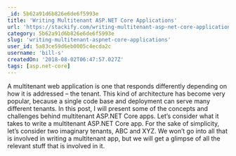 ```yaml
---
_id: 5b62a91d6b826e6de6f5993e
title: 'Writing Multitenant ASP.NET Core Applications'
url: 'https://stackify.com/writing-multitenant-asp-net-core-applications/'
category: 5b62a91d6b826e6de6f5993e
slug: 'writing-multitenant-aspnet-core-applications'
user_id: 5a83ce59d6eb0005c4ecda2c
username: 'bill-s'
createdOn: '2018-08-02T06:47:57.027Z'
tags: [asp.net-core]
---
```


A multitenant web application is one that responds differently depending on how it is addressed – the tenant. This kind of architecture has become very popular, because a single code base and deployment can serve many different tenants. In this post, I will present some of the concepts and challenges behind multitenant ASP.NET Core apps. Let’s consider what it takes to write a multitenant ASP.NET Core app. For the sake of simplicity, let’s consider two imaginary tenants, ABC and XYZ. We won’t go into all that is involved in writing a multitenant app, but we will get a glimpse of all the relevant stuff that is involved in it.



